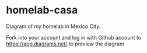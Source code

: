 # homelab-casa
Diagram of my homelab in Mexico City.

Fork into your account and log in with Github account to https://app.diagrams.net/ to preview the diagram
